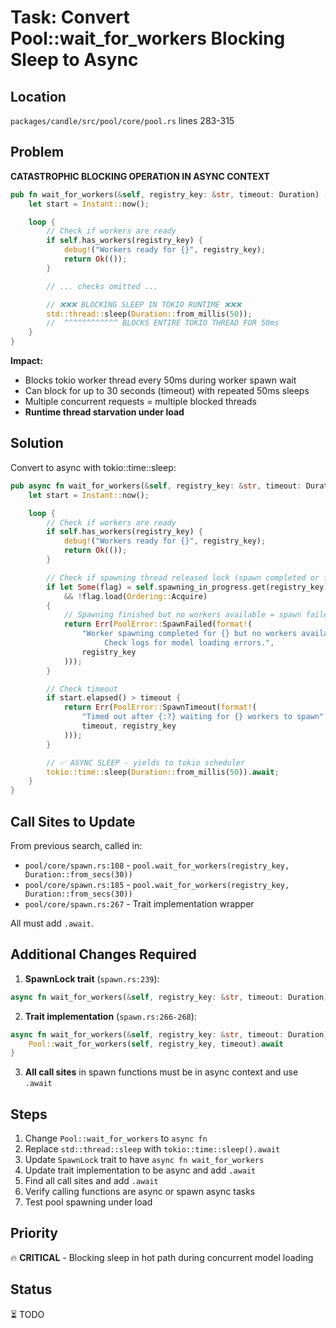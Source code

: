 # Task: Convert Pool::wait_for_workers Blocking Sleep to Async

## Location
`packages/candle/src/pool/core/pool.rs` lines 283-315

## Problem
**CATASTROPHIC BLOCKING OPERATION IN ASYNC CONTEXT**

```rust
pub fn wait_for_workers(&self, registry_key: &str, timeout: Duration) -> Result<(), PoolError> {
    let start = Instant::now();

    loop {
        // Check if workers are ready
        if self.has_workers(registry_key) {
            debug!("Workers ready for {}", registry_key);
            return Ok(());
        }

        // ... checks omitted ...

        // ❌❌❌ BLOCKING SLEEP IN TOKIO RUNTIME ❌❌❌
        std::thread::sleep(Duration::from_millis(50));
        //  ^^^^^^^^^^^^ BLOCKS ENTIRE TOKIO THREAD FOR 50ms
    }
}
```

**Impact:**
- Blocks tokio worker thread every 50ms during worker spawn wait
- Can block for up to 30 seconds (timeout) with repeated 50ms sleeps
- Multiple concurrent requests = multiple blocked threads
- **Runtime thread starvation under load**

## Solution

Convert to async with tokio::time::sleep:

```rust
pub async fn wait_for_workers(&self, registry_key: &str, timeout: Duration) -> Result<(), PoolError> {
    let start = Instant::now();

    loop {
        // Check if workers are ready
        if self.has_workers(registry_key) {
            debug!("Workers ready for {}", registry_key);
            return Ok(());
        }

        // Check if spawning thread released lock (spawn completed or failed)
        if let Some(flag) = self.spawning_in_progress.get(registry_key)
            && !flag.load(Ordering::Acquire)
        {
            // Spawning finished but no workers available = spawn failed
            return Err(PoolError::SpawnFailed(format!(
                "Worker spawning completed for {} but no workers available. \
                     Check logs for model loading errors.",
                registry_key
            )));
        }

        // Check timeout
        if start.elapsed() > timeout {
            return Err(PoolError::SpawnTimeout(format!(
                "Timed out after {:?} waiting for {} workers to spawn",
                timeout, registry_key
            )));
        }

        // ✅ ASYNC SLEEP - yields to tokio scheduler
        tokio::time::sleep(Duration::from_millis(50)).await;
    }
}
```

## Call Sites to Update

From previous search, called in:
- `pool/core/spawn.rs:108` - `pool.wait_for_workers(registry_key, Duration::from_secs(30))`
- `pool/core/spawn.rs:185` - `pool.wait_for_workers(registry_key, Duration::from_secs(30))`
- `pool/core/spawn.rs:267` - Trait implementation wrapper

All must add `.await`.

## Additional Changes Required

1. **SpawnLock trait** (`spawn.rs:239`):
```rust
async fn wait_for_workers(&self, registry_key: &str, timeout: Duration) -> Result<(), PoolError>;
```

2. **Trait implementation** (`spawn.rs:266-268`):
```rust
async fn wait_for_workers(&self, registry_key: &str, timeout: Duration) -> Result<(), PoolError> {
    Pool::wait_for_workers(self, registry_key, timeout).await
}
```

3. **All call sites** in spawn functions must be in async context and use `.await`

## Steps
1. Change `Pool::wait_for_workers` to `async fn`
2. Replace `std::thread::sleep` with `tokio::time::sleep().await`
3. Update `SpawnLock` trait to have `async fn wait_for_workers`
4. Update trait implementation to be async and add `.await`
5. Find all call sites and add `.await`
6. Verify calling functions are async or spawn async tasks
7. Test pool spawning under load

## Priority
🔥 **CRITICAL** - Blocking sleep in hot path during concurrent model loading

## Status
⏳ TODO
